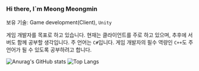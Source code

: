 ### Hi there, I`m Meong Meongmin

보유 기술: Game development(Client), `Unity`

게임 개발자를 목표로 하고 있습니다. 현재는 클라이언트를 주로 하고 있으며, 추후에 서버도 함께 공부할 생각입니다.
주 언어는 `C#`입니다. 게임 개발자의 필수 역량인 `C++`도 주 언어가 될 수 있도록 공부하려고 합니다.

![Anurag's GitHub stats](https://github-readme-stats.vercel.app/api?username=meongmeongmin&show_icons=true&theme=dracula) ![Top Langs](https://github-readme-stats.vercel.app/api/top-langs/?username=meongmeongmin&layout=compact&theme=dracula)
